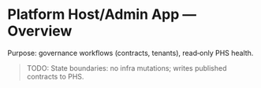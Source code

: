 # Platform Host/Admin App — Overview

Purpose: governance workflows (contracts, tenants), read‑only PHS health.

> TODO: State boundaries: no infra mutations; writes published contracts to PHS.
